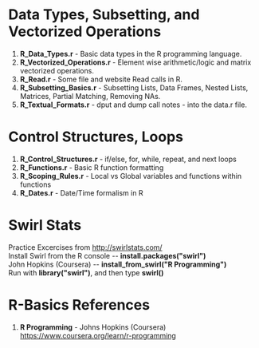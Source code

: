 # Data Types, Subsetting, and Vectorized Operations
1.  **R_Data_Types.r**              - Basic data types in the R programming language.
2.  **R_Vectorized_Operations.r**   - Element wise arithmetic/logic and matrix vectorized operations.
3.  **R_Read.r**                    - Some file and website Read calls in R.  
4.  **R_Subsetting_Basics.r**       - Subsetting Lists, Data Frames, Nested Lists, Matrices, Partial Matching, Removing NAs.
5.  **R_Textual_Formats.r**         - dput and dump call notes - into the data.r file.

# Control Structures, Loops
1.  **R_Control_Structures.r**      - if/else, for, while, repeat, and next loops
2.  **R_Functions.r**               - Basic R function formatting
3.  **R_Scoping_Rules.r**           - Local vs Global variables and functions within functions
4.  **R_Dates.r**                   - Date/Time formalism in R

# Swirl Stats
Practice Excercises from http://swirlstats.com/  
Install Swirl from the R console --  **install.packages("swirl")**  
John Hopkins (Coursera) -- **install_from_swirl("R Programming")**  
Run with **library("swirl")**, and then type **swirl()**  

# R-Basics References
1.  **R Programming** - Johns Hopkins (Coursera)   
    https://www.coursera.org/learn/r-programming
